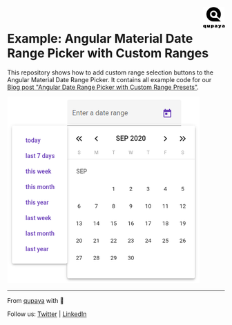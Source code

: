 <img src="https://raw.githubusercontent.com/qupaya/assets/master/logo/logo-full.svg" alt="dark qupaya logo with font" width="50" align="right">

<br>

# Example: Angular Material Date Range Picker with Custom Ranges

This repository shows how to add custom range selection buttons to the Angular Material Date Range Picker.
It contains all example code for our [Blog post "Angular Date Range Picker with Custom Range Presets"](https://www.qupaya.com/blog/date-range-picker-custom-ranges).

![screenshot of the customized date range picker](./screenshot.png)

---

From [qupaya](https://www.qupaya.com/) with 🖤️

Follow us: [Twitter](twitter.com/qupaya) | [LinkedIn](linkedin.com/company/qupaya)
